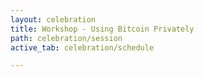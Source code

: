 ```yaml
---
layout: celebration
title: Workshop - Using Bitcoin Privately
path: celebration/session
active_tab: celebration/schedule

---
```


